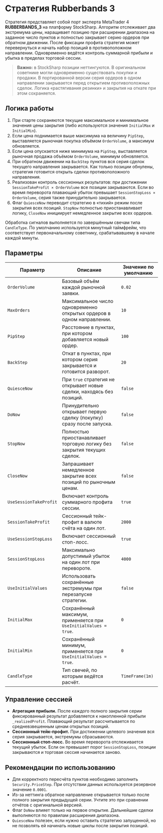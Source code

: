 # Стратегия Rubberbands 3

Стратегия представляет собой порт эксперта MetaTrader 4 **RUBBERBANDS_3** на платформу StockSharp. Алгоритм отслеживает два экстремума цены, наращивает позицию при расширении диапазона на заданное число пунктов и полностью закрывает серию ордеров при обратном движении. После фиксации профита стратегия может перевернуться и начать набор позиций в противоположном направлении. Одновременно ведётся контроль суммарной прибыли и убытка в пределах торговой сессии.

> **Важно:** в StockSharp позиции неттингуются. В оригинальном советнике могли одновременно существовать покупки и продажи. В портированной версии серия ордеров в одном направлении закрывается перед открытием противоположных сделок. Логика «растягивания резинки» и закрытия на откате при этом сохраняется.

## Логика работы

1. При старте сохраняются текущие максимальное и минимальное значения цены закрытия (либо используются значения `InitialMax` и `InitialMin`).
2. Если цена поднимается выше максимума на величину `PipStep`, выставляется рыночная покупка объёмом `OrderVolume`, а максимум обновляется.
3. Если цена опускается ниже минимума на `PipStep`, выставляется рыночная продажа объёмом `OrderVolume`, минимум обновляется.
4. При обратном движении на `BackStep` пунктов вся серия сделок текущего направления закрывается. Как только позиции обнулены, стратегия готовится открыть сделки противоположного направления.
5. Реализован контроль сессионных результатов: при достижении `SessionTakeProfit × OrderVolume` все позиции закрываются. Если во время переворота плавающий убыток превышает `SessionStopLoss × OrderVolume`, серия также принудительно закрывается.
6. Флаг `QuiesceNow` переводит стратегию в «тихий» режим после закрытия всех позиций. `StopNow` полностью приостанавливает логику, `CloseNow` инициирует немедленное закрытие всех ордеров.

Обработка сигналов выполняется по завершённым свечам типа `CandleType`. По умолчанию используется минутный таймфрейм, что соответствует первоначальному советнику, срабатывавшему в начале каждой минуты.

## Параметры

| Параметр | Описание | Значение по умолчанию |
|----------|----------|-----------------------|
| `OrderVolume` | Базовый объём каждой рыночной заявки. | `0.02` |
| `MaxOrders` | Максимальное число одновременно открытых ордеров в одном направлении. | `10` |
| `PipStep` | Расстояние в пунктах, при котором добавляется новый ордер. | `100` |
| `BackStep` | Откат в пунктах, при котором серия закрывается и готовится разворот. | `20` |
| `QuiesceNow` | При `true` стратегия не открывает новые сделки, находясь без позиций. | `false` |
| `DoNow` | Принудительно открывает первую сделку (покупку) сразу после запуска. | `false` |
| `StopNow` | Полностью приостанавливает торговую логику без закрытия текущих сделок. | `false` |
| `CloseNow` | Запрашивает немедленное закрытие всех позиций по рыночным ценам. | `false` |
| `UseSessionTakeProfit` | Включает контроль суммарного профита сессии. | `true` |
| `SessionTakeProfit` | Сессионный тейк-профит в валюте счёта на один лот. | `2000` |
| `UseSessionStopLoss` | Включает сессионный стоп-лосс. | `true` |
| `SessionStopLoss` | Максимально допустимый убыток на один лот при перевороте. | `4000` |
| `UseInitialValues` | Использовать сохранённые экстремумы при перезапуске стратегии. | `false` |
| `InitialMax` | Сохранённый максимум, применяется при `UseInitialValues = true`. | `0` |
| `InitialMin` | Сохранённый минимум, применяется при `UseInitialValues = true`. | `0` |
| `CandleType` | Тип свечей, по которым ведётся расчёт. | `TimeFrame(1m)` |

## Управление сессией

- **Агрегация прибыли.** После каждого полного закрытия серии фиксированный результат добавляется к накопленной прибыли `_realizedProfit`. Плавающий результат рассчитывается по средневзвешенным ценам открытых позиций.
- **Сессионный тейк-профит.** При достижении целевого значения вся серия закрывается, экстремумы сбрасываются.
- **Сессионный стоп-лосс.** Во время переворота отслеживается текущий убыток. Если он превышает порог `SessionStopLoss`, позиции закрываются и торговая сессия начинается заново.

## Рекомендации по использованию

- Для корректного пересчёта пунктов необходимо заполнить `Security.PriceStep`. При отсутствии данных используется резервное значение `0.0001`.
- Из-за неттинга обратное направление открывается только после полного закрытия предыдущей серии. Учтите это при сравнении отчётов с оригинальной версией.
- Флаг `DoNow` влияет только на первое открытие. Дальнейшие сделки выполняются по правилам расширения диапазона.
- `QuiesceNow` полезен, если нужно оставить стратегию запущенной, но не позволять ей начинать новые циклы после закрытия позиций.

